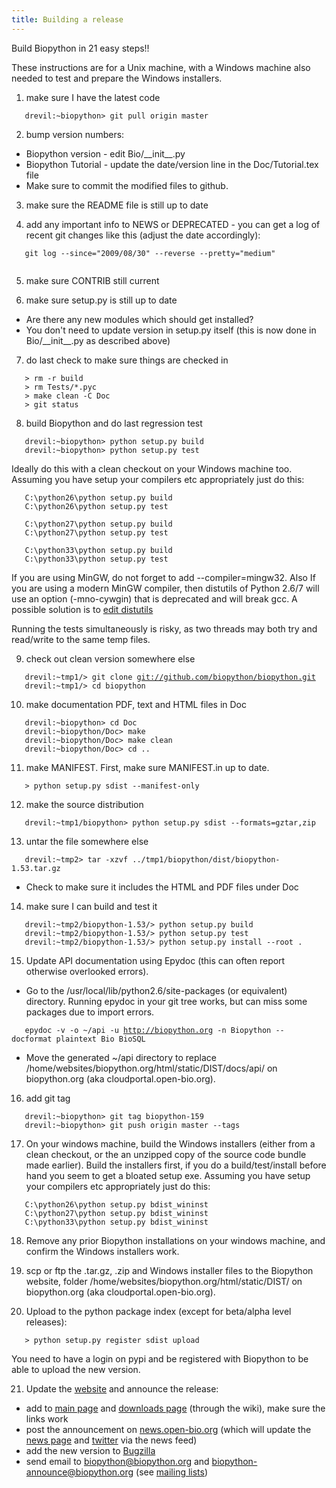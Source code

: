 ```yaml
---
title: Building a release
---
```


Build Biopython in 21 easy steps!!

These instructions are for a Unix machine, with a Windows machine also
needed to test and prepare the Windows installers.

1. make sure I have the latest code

`   drevil:~biopython> git pull origin master`

2. bump version numbers:

-   Biopython version - edit Bio/\_\_init\_\_.py
-   Biopython Tutorial - update the date/version line in the
    Doc/Tutorial.tex file
-   Make sure to commit the modified files to github.

3. make sure the README file is still up to date

4. add any important info to NEWS or DEPRECATED - you can get a log of
recent git changes like this (adjust the date accordingly):

`   git log --since="2009/08/30" --reverse --pretty="medium"`  
`   `

5. make sure CONTRIB still current

6. make sure setup.py is still up to date

-   Are there any new modules which should get installed?
-   You don't need to update version in setup.py itself (this is now
    done in Bio/\_\_init\_\_.py as described above)

7. do last check to make sure things are checked in

`   > rm -r build`  
`   > rm Tests/*.pyc`  
`   > make clean -C Doc`  
`   > git status`

8. build Biopython and do last regression test

`   drevil:~biopython> python setup.py build `  
`   drevil:~biopython> python setup.py test`

Ideally do this with a clean checkout on your Windows machine too.
Assuming you have setup your compilers etc appropriately just do this:

`   C:\python26\python setup.py build`  
`   C:\python26\python setup.py test`

`   C:\python27\python setup.py build`  
`   C:\python27\python setup.py test`

`   C:\python33\python setup.py build`  
`   C:\python33\python setup.py test`

If you are using MinGW, do not forget to add --compiler=mingw32. Also If
you are using a modern MinGW compiler, then distutils of Python 2.6/7
will use an option (-mno-cywgin) that is deprecated and will break gcc.
A possible solution is to [edit
distutils](http://bugs.python.org/issue12641)

Running the tests simultaneously is risky, as two threads may both try
and read/write to the same temp files.

9. check out clean version somewhere else

`   drevil:~tmp1/> git clone `[`git://github.com/biopython/biopython.git`](git://github.com/biopython/biopython.git)  
`   drevil:~tmp1/> cd biopython`

10. make documentation PDF, text and HTML files in Doc

`   drevil:~biopython> cd Doc`  
`   drevil:~biopython/Doc> make`  
`   drevil:~biopython/Doc> make clean`  
`   drevil:~biopython/Doc> cd ..`

11. make MANIFEST. First, make sure MANIFEST.in up to date.

`   > python setup.py sdist --manifest-only `

12. make the source distribution

`   drevil:~tmp1/biopython> python setup.py sdist --formats=gztar,zip `

13. untar the file somewhere else

`   drevil:~tmp2> tar -xzvf ../tmp1/biopython/dist/biopython-1.53.tar.gz`

-   Check to make sure it includes the HTML and PDF files under Doc

14. make sure I can build and test it

`   drevil:~tmp2/biopython-1.53/> python setup.py build`  
`   drevil:~tmp2/biopython-1.53/> python setup.py test`  
`   drevil:~tmp2/biopython-1.53/> python setup.py install --root . `

15. Update API documentation using Epydoc (this can often report
otherwise overlooked errors).

-   Go to the /usr/local/lib/python2.6/site-packages (or equivalent)
    directory. Running epydoc in your git tree works, but can miss some
    packages due to import errors.

`   epydoc -v -o ~/api -u `[`http://biopython.org`](http://biopython.org)` -n Biopython --docformat plaintext Bio BioSQL`

-   Move the generated ~/api directory to replace
    /home/websites/biopython.org/html/static/DIST/docs/api/ on
    biopython.org (aka cloudportal.open-bio.org).

16. add git tag

`   drevil:~biopython> git tag biopython-159`  
`   drevil:~biopython> git push origin master --tags`

17. On your windows machine, build the Windows installers (either from a
clean checkout, or the an unzipped copy of the source code bundle made
earlier). Build the installers first, if you do a build/test/install
before hand you seem to get a bloated setup exe. Assuming you have setup
your compilers etc appropriately just do this:

`   C:\python26\python setup.py bdist_wininst`  
`   C:\python27\python setup.py bdist_wininst`  
`   C:\python33\python setup.py bdist_wininst`

18. Remove any prior Biopython installations on your windows machine,
and confirm the Windows installers work.

19. scp or ftp the .tar.gz, .zip and Windows installer files to the
Biopython website, folder /home/websites/biopython.org/html/static/DIST/
on biopython.org (aka cloudportal.open-bio.org).

20. Upload to the python package index (except for beta/alpha level
releases):

`   > python setup.py register sdist upload`

You need to have a login on pypi and be registered with Biopython to be
able to upload the new version.

21. Update the [website](website "wikilink") and announce the release:

-   add to [main page](Main_Page "wikilink") and [downloads
    page](Download "wikilink") (through the wiki), make sure the links
    work
-   post the announcement on
    [news.open-bio.org](http://news.open-bio.org) (which will update the
    [news page](News "wikilink") and
    [twitter](http://twitter.com/Biopython) via the news feed)
-   add the new version to [Bugzilla](http://bugzilla.open-bio.org/)
-   send email to biopython@biopython.org and
    biopython-announce@biopython.org (see [mailing
    lists](Mailing_lists "wikilink"))

